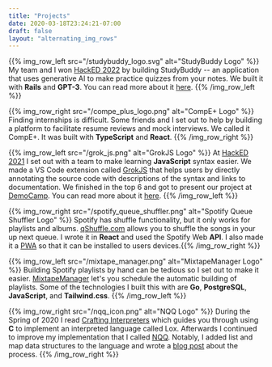 ```yaml
---
title: "Projects"
date: 2020-03-18T23:24:21-07:00
draft: false
layout: "alternating_img_rows"
---
```


{{% img_row_left src="/studybuddy_logo.svg" alt="StudyBuddy Logo" %}}
My team and I won [HackED 2022](https://hacked-2022.devpost.com/) by building StudyBuddy -- an application that uses generative AI to make practice quizzes from your notes. We built it with **Rails** and **GPT-3**. You can read more about it [here](/blog/2022/building-studybuddy-at-hacked-2022).
{{% /img_row_left %}}

{{% img_row_right src="/compe_plus_logo.png" alt="CompE+ Logo" %}}
Finding internships is difficult. Some friends and I set out to help by building a platform to facilitate resume reviews and mock interviews.
We called it CompE+. It was built with **TypeScript** and **React**.
{{% /img_row_right %}}

{{% img_row_left src="/grok_js.png" alt="GrokJS Logo" %}}
At [HackED 2021](https://hacked-2021.devpost.com/) I set out with a team to make learning
**JavaScript** syntax easier. We made a VS Code extension called [GrokJS](https://marketplace.visualstudio.com/items?itemName=grokjs.grok-js)
that helps users by directly annotating the source code with descriptions of the syntax and links to documentation. We finished in the top
6 and got to present our project at [DemoCamp](https://youtu.be/zyFWEHhFllQ?t=879). You can read more about it [here](/blog/2021/building-grokjs-at-hacked-2021).
{{% /img_row_left %}}

{{% img_row_right src="/spotify_queue_shuffler.png" alt="Spotify Queue Shuffler Logo" %}}
Spotify has shuffle functionality, but it only works for playlists and
albums. [qShuffle.com](https://qshuffle.com)
allows you to shuffle the songs in your up next queue. I wrote it in
**React** and used the Spotify Web **API**. I also made it a [PWA](https://web.dev/progressive-web-apps/) so that it can be installed to users devices.{{% /img_row_right %}}

{{% img_row_left src="/mixtape_manager.png" alt="MixtapeManager Logo" %}}
Building Spotify playlists by hand can be tedious so I set out to
make it easier. [MixtapeManager](https://mixtapemanager.ca) let's you schedule the automatic
building of playlists. Some of the technologies I built this with are **Go**, **PostgreSQL**, **JavaScript**, and **Tailwind.css**.
{{% /img_row_left %}}

{{% img_row_right src="/nqq_icon.png" alt="NQQ Logo" %}}
During the Spring of 2020 I read [Crafting Interpreters](https://craftinginterpreters.com/) which guides you through using **C** to implement an interpreted language called Lox. Afterwards I continued to improve my implementation that I called [NQQ](https://github.com/calebschoepp/nqq). Notably, I added list and map
data structures to the language and wrote a [blog post](https://calebschoepp.com/blog/2020/adding-a-list-data-type-to-lox/) about the process.
{{% /img_row_right %}}
